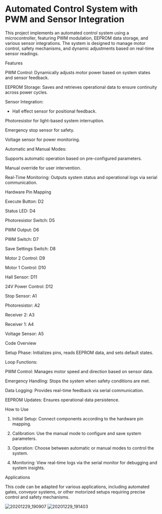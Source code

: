 # Automated Control System with PWM and Sensor Integration

This project implements an automated control system using a microcontroller, featuring PWM modulation, EEPROM data storage, and various sensor integrations. The system is designed to manage motor control, safety mechanisms, and dynamic adjustments based on real-time sensor readings.

Features

PWM Control: Dynamically adjusts motor power based on system states and sensor feedback.

EEPROM Storage: Saves and retrieves operational data to ensure continuity across power cycles.

Sensor Integration:

- Hall effect sensor for positional feedback.

Photoresistor for light-based system interruption.

Emergency stop sensor for safety.

Voltage sensor for power monitoring.


Automatic and Manual Modes:

Supports automatic operation based on pre-configured parameters.

Manual override for user intervention.


Real-Time Monitoring: Outputs system status and operational logs via serial communication.


Hardware Pin Mapping

Execute Button: D2

Status LED: D4

Photoresistor Switch: D5

PWM Output: D6

PWM Switch: D7

Save Settings Switch: D8

Motor 2 Control: D9

Motor 1 Control: D10

Hall Sensor: D11

24V Power Control: D12

Stop Sensor: A1

Photoresistor: A2

Receiver 2: A3

Receiver 1: A4

Voltage Sensor: A5


Code Overview

Setup Phase: Initializes pins, reads EEPROM data, and sets default states.

Loop Functions:

PWM Control: Manages motor speed and direction based on sensor data.

Emergency Handling: Stops the system when safety conditions are met.

Data Logging: Provides real-time feedback via serial communication.

EEPROM Updates: Ensures operational data persistence.



How to Use

1. Initial Setup: Connect components according to the hardware pin mapping.


2. Calibration: Use the manual mode to configure and save system parameters.


3. Operation: Choose between automatic or manual modes to control the system.


4. Monitoring: View real-time logs via the serial monitor for debugging and system insights.



Applications

This code can be adapted for various applications, including automated gates, conveyor systems, or other motorized setups requiring precise control and safety mechanisms.


![20201229_190907](https://github.com/user-attachments/assets/34eb36d3-d4e2-4830-8478-0801c2f72f7b)
![20201229_191403](https://github.com/user-attachments/assets/3ce568cd-cd64-4ef8-afa7-02ad9b83d453)
